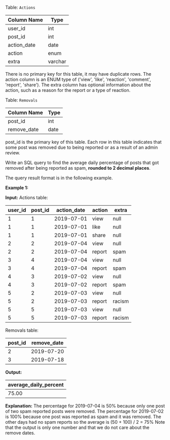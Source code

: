 ﻿
Table:  `Actions`


| Column Name   | Type    |
|-|-
| user_id       | int     |
| post_id       | int     |
| action_date   | date    | 
| action        | enum    |
| extra         | varchar |

There is no primary key for this table, it may have duplicate rows.
The action column is an ENUM type of ('view', 'like', 'reaction', 'comment', 'report', 'share').
The extra column has optional information about the action, such as a reason for the report or a type of reaction.

Table:  `Removals`

| Column Name   | Type    |
|-|-
| post_id       | int     |
| remove_date   | date    | 

post_id is the primary key of this table.
Each row in this table indicates that some post was removed due to being reported or as a result of an admin review.

Write an SQL query to find the average daily percentage of posts that got removed after being reported as spam,  **rounded to 2 decimal places**.

The query result format is in the following example.

**Example 1:**

**Input:** 
Actions table:

| user_id | post_id | action_date | action | extra  |
|-|-|-|-|-
| 1       | 1       | 2019-07-01  | view   | null   |
| 1       | 1       | 2019-07-01  | like   | null   |
| 1       | 1       | 2019-07-01  | share  | null   |
| 2       | 2       | 2019-07-04  | view   | null   |
| 2       | 2       | 2019-07-04  | report | spam   |
| 3       | 4       | 2019-07-04  | view   | null   |
| 3       | 4       | 2019-07-04  | report | spam   |
| 4       | 3       | 2019-07-02  | view   | null   |
| 4       | 3       | 2019-07-02  | report | spam   |
| 5       | 2       | 2019-07-03  | view   | null   |
| 5       | 2       | 2019-07-03  | report | racism |
| 5       | 5       | 2019-07-03  | view   | null   |
| 5       | 5       | 2019-07-03  | report | racism |

Removals table:

| post_id | remove_date |
|-|-
| 2       | 2019-07-20  |
| 3       | 2019-07-18  |

**Output:** 

| average_daily_percent |
|-
| 75.00                 |

**Explanation:** 
The percentage for 2019-07-04 is 50% because only one post of two spam reported posts were removed.
The percentage for 2019-07-02 is 100% because one post was reported as spam and it was removed.
The other days had no spam reports so the average is (50 + 100) / 2 = 75%
Note that the output is only one number and that we do not care about the remove dates.
